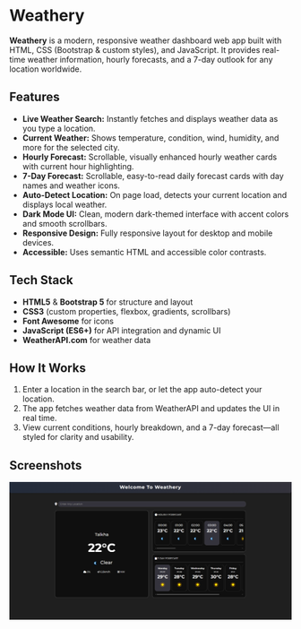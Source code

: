 # Weathery

**Weathery** is a modern, responsive weather dashboard web app built with HTML, CSS (Bootstrap & custom styles), and JavaScript. It provides real-time weather information, hourly forecasts, and a 7-day outlook for any location worldwide.

## Features

- **Live Weather Search:** Instantly fetches and displays weather data as you type a location.
- **Current Weather:** Shows temperature, condition, wind, humidity, and more for the selected city.
- **Hourly Forecast:** Scrollable, visually enhanced hourly weather cards with current hour highlighting.
- **7-Day Forecast:** Scrollable, easy-to-read daily forecast cards with day names and weather icons.
- **Auto-Detect Location:** On page load, detects your current location and displays local weather.
- **Dark Mode UI:** Clean, modern dark-themed interface with accent colors and smooth scrollbars.
- **Responsive Design:** Fully responsive layout for desktop and mobile devices.
- **Accessible:** Uses semantic HTML and accessible color contrasts.

## Tech Stack

- **HTML5** & **Bootstrap 5** for structure and layout
- **CSS3** (custom properties, flexbox, gradients, scrollbars)
- **Font Awesome** for icons
- **JavaScript (ES6+)** for API integration and dynamic UI
- **WeatherAPI.com** for weather data

## How It Works

1. Enter a location in the search bar, or let the app auto-detect your location.
2. The app fetches weather data from WeatherAPI and updates the UI in real time.
3. View current conditions, hourly breakdown, and a 7-day forecast—all styled for clarity and usability.

## Screenshots

![Weathery Screenshot](Images/Page-Screenshot.png)
